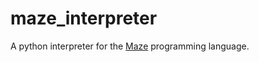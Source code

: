 maze_interpreter
================

A python interpreter for the [Maze](http://esolangs.org/wiki/Maze) programming language.
